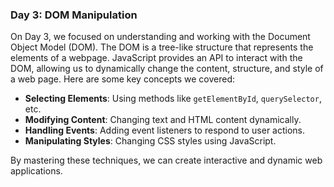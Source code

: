 ### Day 3: DOM Manipulation

On Day 3, we focused on understanding and working with the Document Object Model (DOM). The DOM is a tree-like structure that represents the elements of a webpage. JavaScript provides an API to interact with the DOM, allowing us to dynamically change the content, structure, and style of a web page. Here are some key concepts we covered:

- **Selecting Elements**: Using methods like `getElementById`, `querySelector`, etc.
- **Modifying Content**: Changing text and HTML content dynamically.
- **Handling Events**: Adding event listeners to respond to user actions.
- **Manipulating Styles**: Changing CSS styles using JavaScript.

By mastering these techniques, we can create interactive and dynamic web applications.

